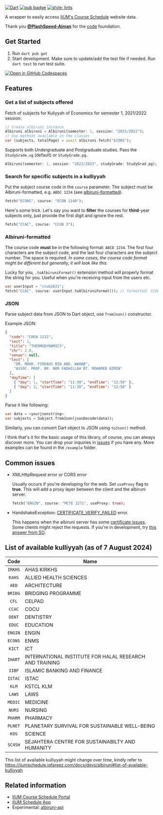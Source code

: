 <!--
This README describes the package. If you publish this package to pub.dev,
this README's contents appear on the landing page for your package.

For information about how to write a good package README, see the guide for
[writing package pages](https://dart.dev/guides/libraries/writing-package-pages).

For general information about developing packages, see the Dart guide for
[creating packages](https://dart.dev/guides/libraries/create-library-packages)
and the Flutter guide for
[developing packages and plugins](https://flutter.dev/developing-packages).
-->

[![Dart](https://img.shields.io/badge/dart-%230175C2.svg?logo=dart&logoColor=white)](https://dart.dev/)
[![pub badge](https://img.shields.io/pub/v/albiruni.svg)](https://pub.dev/packages/albiruni)
[![style: lints](https://img.shields.io/badge/style-lints-4BC0F5.svg)](https://pub.dev/packages/lints)

A wrapper to easily access [IIUM's Course Schedule](https://albiruni.iium.edu.my/myapps/StudentOnline/schedule1.php) website data.

Thank you [**@PlashSpeed-Aiman**](https://github.com/PlashSpeed-Aiman) for the [code](https://github.com/PlashSpeed-Aiman/IIUMCourseScheduleApp) foundation.

## Get Started

1. Run `dart pub get`
2. Start development. Make sure to update/add the test file if needed. Run `dart test` to run test suite.

[![Open in GitHub Codespaces](https://github.com/codespaces/badge.svg)](https://codespaces.new/iiumschedule/albiruni)

## Features

### Get a list of subjects offered

Fetch of subjects for Kuliyyah of Economics for semester 1, 2021/2022 session:

```dart
// Create albiruni instance
Albiruni albiruni = Albiruni(semester: 1, session: "2021/2022");
// Use methods available in the classes
var (subjects, totalPage) = await albiruni.fetch("ECONS");
```

Supports both Undergraduate and Postgraduate studies. Pass the `StudyGrade.ug` (default) or `StudyGrade.pg`.

```dart
Albiruni(semester: 1, session: "2022/2023", studyGrade: StudyGrad.pg);
```

### Search for specific subjects in a kulliyyah

Put the subject course code in the `course` parameter. The subject must be Albiruni-formatted, e.g. `ABDC 1234` (see [albiruni-formatted](#albiruni-formatted)).

```dart
fetch("ECONS", course: "ECON 1140");
```

Here's some trick. Let's say you want to **filter** the courses for **third**-year subjects only, just provide the first digit and ignore the rest.

```dart
fetch("CCAC", course: "CCUB 3");
```

### Albiruni-formatted

The course code **must** be in the following format: `ABCD 1234`. The first four characters are the subject code, and the last four characters are the subject number. The space is required. _In some cases, the course code format might be different but generally, it will look like this._

Lucky for you, `.toAlbiruniFormat()` extension method will properly format the string for you. Useful when you're receiving input from the users etc.

```dart
var userInput = "ccub2621";
fetch("CCAC", course: userInput.toAlbiruniFormat()); // formatted: CCUB 2621
```

### JSON

Parse subject data from JSON to Dart object, use `fromJson()` constructor.

Example JSON:

```json
{
  "code": "CHEN 1212",
  "sect": 1,
  "title": "THERMODYNAMICS",
  "chr": 2.0,
  "venue": null,
  "lect": [
    "DR. MOHD. FIRDAUS BIN ABD. WAHAB",
    "ASSOC. PROF. DR. NOR FADHILLAH BT. MOHAMED AZMIN"
  ],
  "dayTime": [
    { "day": 1, "startTime": "11:30", "endTime": "12:50" },
    { "day": 3, "startTime": "11:30", "endTime": "12:50" }
  ]
}
```

Parse it like following:

```dart
var data = <yourjsonstring>
var subjects = Subject.fromJson(jsonDecode(data));
```

Similarly, you can convert Dart object to JSON using `toJson()` method.

I think that's it for the basic usage of this library, of course, you can always discover more. You can drop your inquiries in [issues](https://github.com/iqfareez/albiruni/issues) if you have any. More examples can be found in the `/example` folder.

## Common issues

- XMLHttpRequest error or CORS error

  Usually occurs if you're developing for the web. Set `useProxy` flag to **true**. This will add a proxy layer between the client and the albiruni server.

  ```dart
  fetch("ENGIN", course: "MCTE 3271", useProxy: true);
  ```

- HandshakeException: [CERTIFICATE_VERIFY_FAILED](https://github.com/iqfareez/iium_schedule/issues/10) error.

  This happens when the albiruni server has some [certificate issues](https://github.com/iqfareez/iium_schedule/issues/10#issuecomment-1086550494). Some clients might reject the requests. If you're in development, try [this answer from SO](https://stackoverflow.com/a/61312927/13617136).

## List of available kulliyyah (as of 7 August 2024)

|  Code   | Name                                                    |
| :-----: | ------------------------------------------------------- |
| `IRKHS` | AHAS KIRKHS                                             |
| `KAHS`  | ALLIED HEALTH SCIENCES                                  |
|  `AED`  | ARCHITECTURE                                            |
| `BRIDG` | BRIDGING PROGRAMME                                      |
|  `CFL`  | CELPAD                                                  |
| `CCAC`  | COCU                                                    |
| `DENT`  | DENTISTRY                                               |
| `EDUC`  | EDUCATION                                               |
| `ENGIN` | ENGIN                                                   |
| `ECONS` | ENMS                                                    |
| `KICT`  | ICT                                                     |
| `IHART` | INTERNATIONAL INSTITUTE FOR HALAL RESEARCH AND TRAINING |
| `IIBF`  | ISLAMIC BANKING AND FINANCE                             |
| `ISTAC` | ISTAC                                                   |
|  `KLM`  | KSTCL KLM                                               |
| `LAWS`  | LAWS                                                    |
| `MEDIC` | MEDICINE                                                |
| `NURS`  | NURSING                                                 |
| `PHARM` | PHARMACY                                                |
| `PLNET` | PLANETARY SURVIVAL FOR SUSTAINABLE WELL-BEING           |
|  `KOS`  | SCIENCE                                                 |
| `SC4SH` | SEJAHTERA CENTRE FOR SUSTAINABILTY AND HUMANITY         |

This list of available kulliyyah might change over time, kindly refer to https://iiumschedule.iqfareez.com/docs/devs/albiruni#list-of-available-kulliyyah

## Related information

- [IIUM Course Schedule Portal](https://albiruni.iium.edu.my/myapps/StudentOnline/schedule1.php)
- [IIUM Schedule App](https://iiumschedule.iqfareez.com)
- Experimental: [albiruni-api](https://github.com/iqfareez/albiruni-api)
